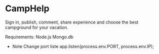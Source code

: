 # CampHelp

Sign in, publish, comment, share experience and choose the best campground for your vacation.

Requirements:
Node.js
Mongo.db

* Note
Change port liste
app.listen(process.env.PORT, process.env.IP);